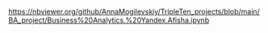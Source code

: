 https://nbviewer.org/github/AnnaMogilevskiy/TripleTen_projects/blob/main/BA_project/Business%20Analytics.%20Yandex.Afisha.ipynb
